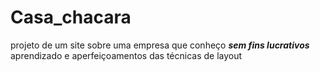 # Casa_chacara
 projeto de um site sobre uma empresa que conheço
***sem fins lucrativos***
 aprendizado e aperfeiçoamentos das técnicas de layout
